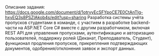 Описание задания: https://docs.google.com/document/d/1otrvyEcSFYpoCE7E0CtAnTlg-hxyEQ3s8PSZlAkob4s/edit?usp=sharing
Разработка системы учёта пропусков студентами в команде, с участием в разработке backend-части на ASP.NET Core C# вместе с другим разработчиком, включая REST API для управления пропусками, аутентификацию и авторизацию пользователей, поддержку ролей (Деканат, Преподаватель, Студент), функционал продления пропусков, прикрепления подтверждающих документов, одобрения/отклонения заявок и экспорт данных.

